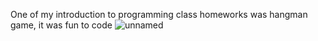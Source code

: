 One of my introduction to programming class homeworks was hangman game, it was fun to code
![unnamed](https://github.com/user-attachments/assets/4255eda1-e0a6-4957-8e04-6ef0d81259d4)

